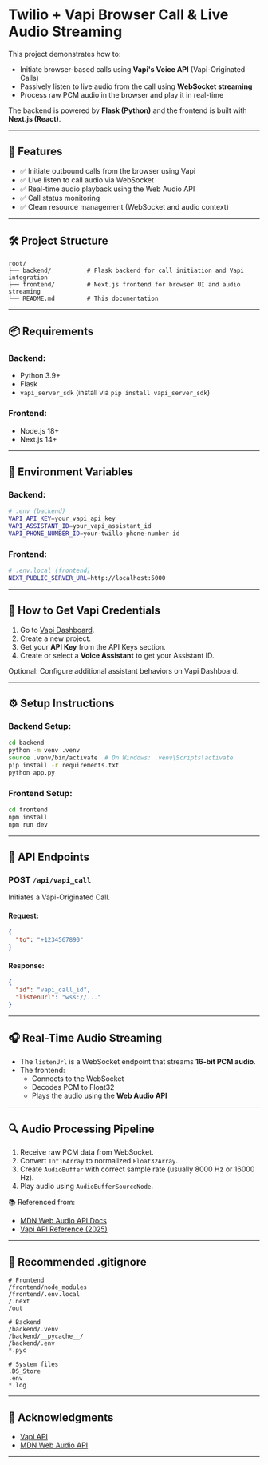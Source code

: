 
# Twilio + Vapi Browser Call & Live Audio Streaming

This project demonstrates how to:
- Initiate browser-based calls using **Vapi's Voice API** (Vapi-Originated Calls)
- Passively listen to live audio from the call using **WebSocket streaming**
- Process raw PCM audio in the browser and play it in real-time

The backend is powered by **Flask (Python)** and the frontend is built with **Next.js (React)**.

---

## 🚀 Features
- ✅ Initiate outbound calls from the browser using Vapi
- ✅ Live listen to call audio via WebSocket
- ✅ Real-time audio playback using the Web Audio API
- ✅ Call status monitoring
- ✅ Clean resource management (WebSocket and audio context)

---

## 🛠️ Project Structure
```
root/
├── backend/          # Flask backend for call initiation and Vapi integration
├── frontend/         # Next.js frontend for browser UI and audio streaming
└── README.md         # This documentation
```

---

## 📦 Requirements

### Backend:
- Python 3.9+
- Flask
- `vapi_server_sdk` (install via `pip install vapi_server_sdk`)

### Frontend:
- Node.js 18+
- Next.js 14+

---

## 🔐 Environment Variables

### Backend:
```bash
# .env (backend)
VAPI_API_KEY=your_vapi_api_key
VAPI_ASSISTANT_ID=your_vapi_assistant_id
VAPI_PHONE_NUMBER_ID=your-twillo-phone-number-id
```

### Frontend:
```bash
# .env.local (frontend)
NEXT_PUBLIC_SERVER_URL=http://localhost:5000
```

---

## 📝 How to Get Vapi Credentials

1. Go to [Vapi Dashboard](https://dashboard.vapi.ai/).
2. Create a new project.
3. Get your **API Key** from the API Keys section.
4. Create or select a **Voice Assistant** to get your Assistant ID.

Optional: Configure additional assistant behaviors on Vapi Dashboard.

---

## ⚙️ Setup Instructions

### Backend Setup:
```bash
cd backend
python -m venv .venv
source .venv/bin/activate  # On Windows: .venv\Scripts\activate
pip install -r requirements.txt
python app.py
```

### Frontend Setup:
```bash
cd frontend
npm install
npm run dev
```

---

## 🔗 API Endpoints

### POST `/api/vapi_call`
Initiates a Vapi-Originated Call.

#### Request:
```json
{
  "to": "+1234567890"
}
```

#### Response:
```json
{
  "id": "vapi_call_id",
  "listenUrl": "wss://..."
}
```

---

## 🎧 Real-Time Audio Streaming

- The `listenUrl` is a WebSocket endpoint that streams **16-bit PCM audio**.
- The frontend:
  - Connects to the WebSocket
  - Decodes PCM to Float32
  - Plays the audio using the **Web Audio API**

---

## 🔍 Audio Processing Pipeline
1. Receive raw PCM data from WebSocket.
2. Convert `Int16Array` to normalized `Float32Array`.
3. Create `AudioBuffer` with correct sample rate (usually 8000 Hz or 16000 Hz).
4. Play audio using `AudioBufferSourceNode`.

📚 Referenced from:
- [MDN Web Audio API Docs](https://developer.mozilla.org/en-US/docs/Web/API/Web_Audio_API)
- [Vapi API Reference (2025)](https://docs.vapi.ai/api-reference/calls/create)

---

## 🧹 Recommended .gitignore
```gitignore
# Frontend
/frontend/node_modules
/frontend/.env.local
/.next
/out

# Backend
/backend/.venv
/backend/__pycache__/
/backend/.env
*.pyc

# System files
.DS_Store
.env
*.log
```


---

## 🙏 Acknowledgments
- [Vapi API](https://docs.vapi.ai/)
- [MDN Web Audio API](https://developer.mozilla.org/en-US/docs/Web/API/Web_Audio_API)

---

